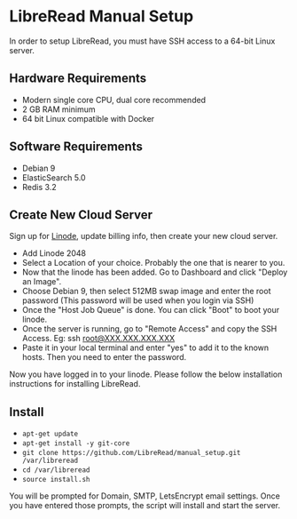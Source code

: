 # LibreRead Manual Setup
In order to setup LibreRead, you must have SSH access to a 64-bit Linux server.

## Hardware Requirements
* Modern single core CPU, dual core recommended
* 2 GB RAM minimum
* 64 bit Linux compatible with Docker

## Software Requirements
* Debian 9
* ElasticSearch 5.0
* Redis 3.2

## Create New Cloud Server
Sign up for [Linode](https://www.linode.com/?r=2c9c375722ccc8de20545189f54af1457e34a0e7), update billing info, then create your new cloud server.

* Add Linode 2048
* Select a Location of your choice. Probably the one that is nearer to you.
* Now that the linode has been added. Go to Dashboard and click "Deploy an Image".
* Choose Debian 9, then select 512MB swap image and enter the root password (This password will be used when you login via SSH)
* Once the "Host Job Queue" is done. You can click "Boot" to boot your linode.
* Once the server is running, go to "Remote Access" and copy the SSH Access. Eg: ssh root@XXX.XXX.XXX.XXX
* Paste it in your local terminal and enter "yes" to add it to the known hosts. Then you need to enter the password.

Now you have logged in to your linode. Please follow the below installation instructions for installing LibreRead.

## Install
* `apt-get update`
* `apt-get install -y git-core`
* `git clone https://github.com/LibreRead/manual_setup.git /var/libreread`
* `cd /var/libreread`
* `source install.sh`

You will be prompted for Domain, SMTP, LetsEncrypt email settings. Once you have entered those prompts, the script will install and start the server.
